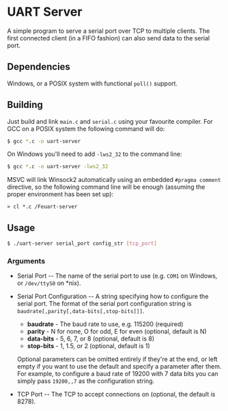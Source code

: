 # UART Server

A simple program to serve a serial port over TCP to multiple clients. The first connected
client (in a FIFO fashion) can also send data to the serial port.

## Dependencies

Windows, or a POSIX system with functional `poll()` support.

## Building

Just build and link `main.c` and `serial.c` using your favourite compiler. For GCC on a POSIX
system the following command will do:

```bash
$ gcc *.c -o uart-server
```

On Windows you'll need to add `-lws2_32` to the command line:

```bash
$ gcc *.c -o uart-server -lws2_32
```

MSVC will link Winsock2 automatically using an embedded `#pragma comment` directive, so the
following command line will be enough (assuming the proper environment has been set up):

```batch
> cl *.c /Feuart-server
```

## Usage

```bash
$ ./uart-server serial_port config_str [tcp_port]
```

### Arguments

* Serial Port -- The name of the serial port to use (e.g. `COM1` on Windows, or `/dev/ttyS0` on \*nix).

* Serial Port Configuration -- A string specifying how to configure the serial port. The format of
    the serial port configuration string is `baudrate[,parity[,data-bits[,stop-bits]]]`.

    * **baudrate** - The baud rate to use, e.g. 115200 (required)
    * **parity** - N for none, O for odd, E for even (optional, default is N)
    * **data-bits** - 5, 6, 7, or 8 (optional, default is 8)
    * **stop-bits** - 1, 1.5, or 2 (optional, default is 1)

    Optional parameters can be omitted entirely if they're at the end, or left empty if you want to use
    the default and specify a parameter after them. For example, to configure a baud rate of 19200 with 7
    data bits you can simply pass `19200,,7` as the configuration string.

* TCP Port -- The TCP to accept connections on (optional, the default is 8278).
